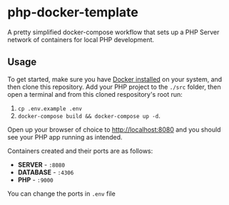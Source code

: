 # php-docker-template
A pretty simplified docker-compose workflow that sets up a PHP Server network of containers for local PHP development.

## Usage
To get started, make sure you have [Docker installed](https://docs.docker.com/docker-for-mac/install/) on your system, and then clone this repository. Add your PHP project to the `./src` folder, then open a terminal and from this cloned respository's root run:
1. `cp .env.example .env`
2. `docker-compose build && docker-compose up -d`. 

Open up your browser of choice to [http://localhost:8080](http://localhost:8080) and you should see your PHP app running as intended. 

Containers created and their ports are as follows:
- **SERVER** - `:8080`
- **DATABASE** - `:4306`
- **PHP** - `:9000`

You can change the ports in `.env` file